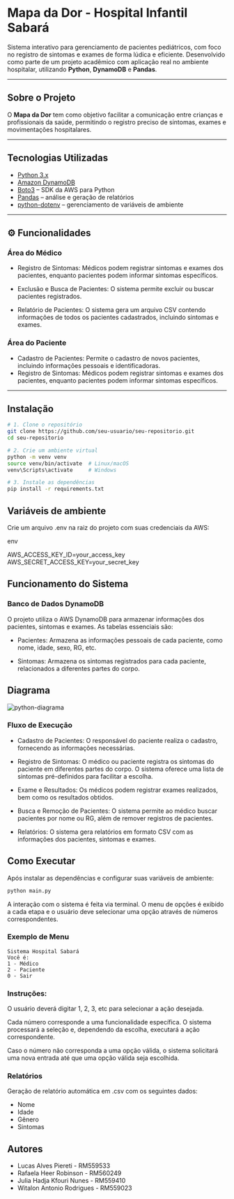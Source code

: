 # Mapa da Dor - Hospital Infantil Sabará

Sistema interativo para gerenciamento de pacientes pediátricos, com foco no registro de sintomas e exames de forma lúdica e eficiente. Desenvolvido como parte de um projeto acadêmico com aplicação real no ambiente hospitalar, utilizando **Python**, **DynamoDB** e **Pandas**.

---

## Sobre o Projeto

O **Mapa da Dor** tem como objetivo facilitar a comunicação entre crianças e profissionais da saúde, permitindo o registro preciso de sintomas, exames e movimentações hospitalares. 

---

## Tecnologias Utilizadas

- [Python 3.x](https://www.python.org/)
- [Amazon DynamoDB](https://aws.amazon.com/dynamodb/)
- [Boto3](https://boto3.amazonaws.com/v1/documentation/api/latest/index.html) – SDK da AWS para Python
- [Pandas](https://pandas.pydata.org/) – análise e geração de relatórios
- [python-dotenv](https://pypi.org/project/python-dotenv/) – gerenciamento de variáveis de ambiente

---

## ⚙️ Funcionalidades

### Área do Médico
- Registro de Sintomas: Médicos podem registrar sintomas e exames dos pacientes, enquanto pacientes podem informar sintomas específicos.

- Exclusão e Busca de Pacientes: O sistema permite excluir ou buscar pacientes registrados.

- Relatório de Pacientes: O sistema gera um arquivo CSV contendo informações de todos os pacientes cadastrados, incluindo sintomas e exames.

### Área do Paciente
- Cadastro de Pacientes: Permite o cadastro de novos pacientes, incluindo informações pessoais e identificadoras.
- Registro de Sintomas: Médicos podem registrar sintomas e exames dos pacientes, enquanto pacientes podem informar sintomas específicos.

---

## Instalação

```bash
# 1. Clone o repositório
git clone https://github.com/seu-usuario/seu-repositorio.git
cd seu-repositorio

# 2. Crie um ambiente virtual
python -m venv venv
source venv/bin/activate  # Linux/macOS
venv\Scripts\activate     # Windows

# 3. Instale as dependências
pip install -r requirements.txt
```

## Variáveis de ambiente
Crie um arquivo .env na raiz do projeto com suas credenciais da AWS:

env

AWS_ACCESS_KEY_ID=your_access_key
AWS_SECRET_ACCESS_KEY=your_secret_key

## Funcionamento do Sistema
### Banco de Dados DynamoDB
O projeto utiliza o AWS DynamoDB para armazenar informações dos pacientes, sintomas e exames. As tabelas essenciais são:

- Pacientes: Armazena as informações pessoais de cada paciente, como nome, idade, sexo, RG, etc.

- Sintomas: Armazena os sintomas registrados para cada paciente, relacionados a diferentes partes do corpo.

## Diagrama
![python-diagrama](https://github.com/user-attachments/assets/f02e16ff-b695-4eb4-99af-9478c9688b77)


### Fluxo de Execução
- Cadastro de Pacientes: O responsável do paciente realiza o cadastro, fornecendo as informações necessárias.

- Registro de Sintomas: O médico ou paciente registra os sintomas do paciente em diferentes partes do corpo. O sistema oferece uma lista de sintomas pré-definidos para facilitar a escolha.

- Exame e Resultados: Os médicos podem registrar exames realizados, bem como os resultados obtidos.

- Busca e Remoção de Pacientes: O sistema permite ao médico buscar pacientes por nome ou RG, além de remover registros de pacientes.

- Relatórios: O sistema gera relatórios em formato CSV com as informações dos pacientes, sintomas e exames.

## Como Executar

Após instalar as dependências e configurar suas variáveis de ambiente:

```bash
python main.py
```
A interação com o sistema é feita via terminal. O menu de opções é exibido a cada etapa e o usuário deve selecionar uma opção através de números correspondentes.

### Exemplo de Menu
```
Sistema Hospital Sabará
Você é:
1 - Médico
2 - Paciente
0 - Sair
```

### Instruções:
O usuário deverá digitar 1, 2, 3, etc para selecionar a ação desejada.

Cada número corresponde a uma funcionalidade específica. O sistema processará a seleção e, dependendo da escolha, executará a ação correspondente.

Caso o número não corresponda a uma opção válida, o sistema solicitará uma nova entrada até que uma opção válida seja escolhida.

### Relatórios

Geração de relatório automática em .csv com os seguintes dados:

- Nome
- Idade
- Gênero
- Sintomas

## Autores
- Lucas Alves Piereti - RM559533
- Rafaela Heer Robinson - RM560249
- Julia Hadja Kfouri Nunes - RM559410
- Witalon Antonio Rodrigues - RM559023
